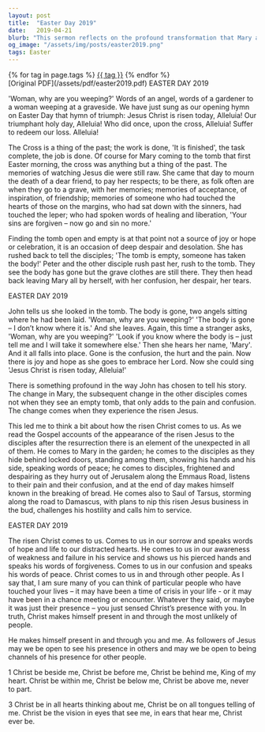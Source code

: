 ```yaml
---
layout: post
title:  "Easter Day 2019"
date:   2019-04-21
blurb: "This sermon reflects on the profound transformation that Mary and the disciples experienced upon encountering the risen Jesus. It emphasizes the unexpected ways in which Christ comes to us, offering hope, forgiveness, and peace in our moments of sorrow, weakness, and confusion. The sermon encourages us to be open to seeing Christ's presence in others and to serve as channels of His presence."
og_image: "/assets/img/posts/easter2019.png"
tags: Easter
---    
```

<div class="tag-pills">
    {% for tag in page.tags %}
    <a href="{{ site.baseurl }}/tag/{{ tag | slugify }}" class="tag-pill">{{ tag }}</a>
    {% endfor %}
</div>
[Original PDF](/assets/pdf/easter2019.pdf)
EASTER DAY 2019

'Woman, why are you weeping?' Words of an angel, words of a gardener to a woman weeping at a graveside. We have just sung as our opening hymn on Easter Day that hymn of triumph: Jesus Christ is risen today, Alleluia! Our triumphant holy day, Alleluia! Who did once, upon the cross, Alleluia! Suffer to redeem our loss. Alleluia!

The Cross is a thing of the past; the work is done, 'It is finished', the task complete, the job is done. Of course for Mary coming to the tomb that first Easter morning, the cross was anything but a thing of the past. The memories of watching Jesus die were still raw. She came that day to mourn the death of a dear friend, to pay her respects; to be there, as folk often are when they go to a grave, with her memories; memories of acceptance, of inspiration, of friendship; memories of someone who had touched the hearts of those on the margins, who had sat down with the sinners, had touched the leper; who had spoken words of healing and liberation, 'Your sins are forgiven – now go and sin no more.'

Finding the tomb open and empty is at that point not a source of joy or hope or celebration, it is an occasion of deep despair and desolation. She has rushed back to tell the disciples; 'The tomb is empty, someone has taken the body!' Peter and the other disciple rush past her, rush to the tomb. They see the body has gone but the grave clothes are still there. They then head back leaving Mary all by herself, with her confusion, her despair, her tears.

EASTER DAY 2019

John tells us she looked in the tomb. The body is gone, two angels sitting where he had been laid. 'Woman, why are you weeping?' 'The body is gone – I don’t know where it is.' And she leaves. Again, this time a stranger asks, 'Woman, why are you weeping?' 'Look if you know where the body is – just tell me and I will take it somewhere else.' Then she hears her name, 'Mary'. And it all falls into place. Gone is the confusion, the hurt and the pain. Now there is joy and hope as she goes to embrace her Lord. Now she could sing 'Jesus Christ is risen today, Alleluia!'

There is something profound in the way John has chosen to tell his story. The change in Mary, the subsequent change in the other disciples comes not when they see an empty tomb, that only adds to the pain and confusion. The change comes when they experience the risen Jesus.

This led me to think a bit about how the risen Christ comes to us. As we read the Gospel accounts of the appearance of the risen Jesus to the disciples after the resurrection there is an element of the unexpected in all of them. He comes to Mary in the garden; he comes to the disciples as they hide behind locked doors, standing among them, showing his hands and his side, speaking words of peace; he comes to disciples, frightened and despairing as they hurry out of Jerusalem along the Emmaus Road, listens to their pain and their confusion, and at the end of day makes himself known in the breaking of bread. He comes also to Saul of Tarsus, storming along the road to Damascus, with plans to nip this risen Jesus business in the bud, challenges his hostility and calls him to service.

EASTER DAY 2019

The risen Christ comes to us. Comes to us in our sorrow and speaks words of hope and life to our distracted hearts. He comes to us in our awareness of weakness and failure in his service and shows us his pierced hands and speaks his words of forgiveness. Comes to us in our confusion and speaks his words of peace. Christ comes to us in and through other people. As I say that, I am sure many of you can think of particular people who have touched your lives – it may have been a time of crisis in your life - or it may have been in a chance meeting or encounter. Whatever they said, or maybe it was just their presence – you just sensed Christ’s presence with you. In truth, Christ makes himself present in and through the most unlikely of people.

He makes himself present in and through you and me. As followers of Jesus may we be open to see his presence in others and may we be open to being channels of his presence for other people.

1 Christ be beside me,
Christ be before me,
Christ be behind me,
King of my heart.
Christ be within me,
Christ be below me,
Christ be above me,
never to part.

3 Christ be in all hearts thinking about me,
Christ be on all tongues telling of me.
Christ be the vision in eyes that see me, in ears that hear me, Christ ever be.
